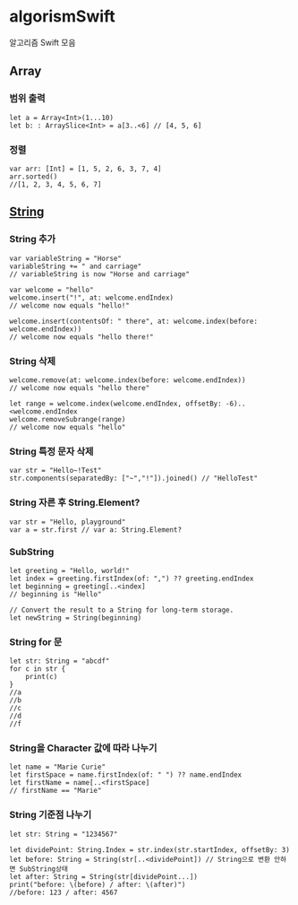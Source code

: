 # algorismSwift
알고리즘 Swift 모음

## Array
### 범위 출력

~~~
let a = Array<Int>(1...10)
let b: : ArraySlice<Int> = a[3..<6] // [4, 5, 6]
~~~

### 정렬

~~~
var arr: [Int] = [1, 5, 2, 6, 3, 7, 4]
arr.sorted()
//[1, 2, 3, 4, 5, 6, 7]
~~~

## [String](https://developer.apple.com/documentation/swift/string)

### String 추가

~~~
var variableString = "Horse"
variableString += " and carriage"
// variableString is now "Horse and carriage"

var welcome = "hello"
welcome.insert("!", at: welcome.endIndex)
// welcome now equals "hello!"

welcome.insert(contentsOf: " there", at: welcome.index(before: welcome.endIndex))
// welcome now equals "hello there!"
~~~

### String 삭제
~~~
welcome.remove(at: welcome.index(before: welcome.endIndex))
// welcome now equals "hello there"

let range = welcome.index(welcome.endIndex, offsetBy: -6)..<welcome.endIndex
welcome.removeSubrange(range)
// welcome now equals "hello"
~~~

### String 특정 문자 삭제
~~~
var str = "Hello~!Test"
str.components(separatedBy: ["~","!"]).joined() // "HelloTest"
~~~

### String 자른 후 String.Element?
~~~
var str = "Hello, playground"
var a = str.first // var a: String.Element?
~~~

### SubString
~~~
let greeting = "Hello, world!"
let index = greeting.firstIndex(of: ",") ?? greeting.endIndex
let beginning = greeting[..<index]
// beginning is "Hello"

// Convert the result to a String for long-term storage.
let newString = String(beginning)
~~~

### String for 문
~~~
let str: String = "abcdf"
for c in str {
    print(c)
}
//a
//b
//c
//d
//f
~~~

### String을 Character 값에 따라 나누기

~~~
let name = "Marie Curie"
let firstSpace = name.firstIndex(of: " ") ?? name.endIndex
let firstName = name[..<firstSpace]
// firstName == "Marie"
~~~

### String 기준점 나누기

~~~
let str: String = "1234567"

let dividePoint: String.Index = str.index(str.startIndex, offsetBy: 3)
let before: String = String(str[..<dividePoint]) // String으로 변환 안하면 SubString상태
let after: String = String(str[dividePoint...])
print("before: \(before) / after: \(after)")
//before: 123 / after: 4567
~~~

